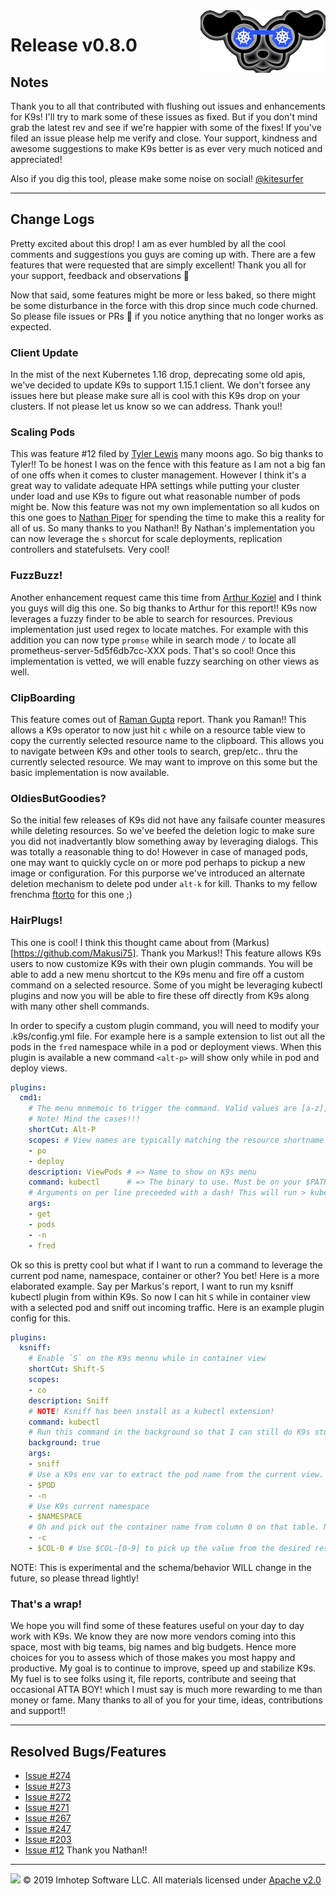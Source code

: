 <img src="https://raw.githubusercontent.com/derailed/k9s/master/assets/k9s_small.png" align="right" width="200" height="auto"/>

# Release v0.8.0

## Notes

Thank you to all that contributed with flushing out issues and enhancements for K9s! I'll try to mark some of these issues as fixed. But if you don't mind grab the latest rev and see if we're happier with some of the fixes! If you've filed an issue please help me verify and close. Your support, kindness and awesome suggestions to make K9s better is as ever very much noticed and appreciated!

Also if you dig this tool, please make some noise on social! [@kitesurfer](https://twitter.com/kitesurfer)

---

## Change Logs

Pretty excited about this drop! I am as ever humbled by all the cool comments and suggestions you guys are coming up with.
There are a few features that were requested that are simply excellent! Thank you all for your support, feedback and observations 👏

Now that said, some features might be more or less baked, so there might be some disturbance in the force with this drop since much code churned. So please file issues or PRs 🥰 if you notice anything that no longer works as expected.

### Client Update

In the mist of the next Kubernetes 1.16 drop, deprecating some old apis, we've decided to update K9s to support 1.15.1 client. We don't forsee any issues here but please make sure all is cool with this K9s drop on your clusters. If not please let us know so we can address. Thank you!!

### Scaling Pods

This was feature #12 filed by [Tyler Lewis](https://github.com/alairock) many moons ago. So big thanks to Tyler!! To be honest I was on the fence with this feature as I am not a big fan of one offs when it comes to cluster management. However I think it's a great way to validate adequate HPA settings while putting your cluster under load and use K9s to figure out what reasonable number of pods might be. Now this feature was not my own implementation so all kudos on this one goes to [Nathan Piper](https://github.com/nathanpiper) for spending the time to make this a reality for all of us. So many thanks to you Nathan!!
By Nathan's implementation you can now leverage the `s` shorcut for scale deployments, replication controllers and statefulsets. Very cool!

### FuzzBuzz!

Another enhancement request came this time from [Arthur Koziel](https://github.com/arthurk) and I think you guys will dig this one. So big thanks to Arthur for this report!! K9s now leverages a fuzzy finder to be able to search for resources. Previous implementation just used regex to locate matches. For example with this addition you can now type `promse` while in search mode `/` to locate all prometheus-server-5d5f6db7cc-XXX pods. That's so cool! Once this implementation is vetted, we will enable fuzzy searching on other views as well.

### ClipBoarding

This feature comes out of [Raman Gupta](https://github.com/rocketraman) report. Thank you Raman!! This allows a K9s operator to now just hit `c` while on a resource table view to copy the currently selected resource name to the clipboard. This allows you to navigate between K9s and other tools to search, grep/etc.. thru the currently selected resource. We may want to improve on this some but the basic implementation is now available.

### OldiesButGoodies?

So the initial few releases of K9s did not have any failsafe counter measures while deleting resources. So we've beefed the deletion logic to make sure you did not inadvertantly blow something away by leveraging
dialogs. This was totally a reasonable thing to do! However in case of managed pods, one may want to quickly cycle on or more pod perhaps to pickup a new image or configuration. For this purporse we've introduced an alternate deletion mechanism to delete pod under `alt-k` for kill. Thanks to my fellow frenchma [ftorto](https://github.com/ftorto) for this one ;)

### HairPlugs!

This one is cool! I think this thought came about from (Markus)[https://github.com/Makusi75]. Thank you Markus!! This feature allows K9s users to now customize K9s with their own plugin commands. You will be able to add a new menu shortcut to the K9s menu and fire off a custom command on a selected resource. Some of you might be leveraging kubectl plugins and now you will be able to fire these off directly from K9s along with many other shell commands.

In order to specify a custom plugin command, you will need to modify your .k9s/config.yml file. For example here is a sample extension to list out all the pods in the `fred` namespace while in a pod or deployment views. When this plugin is available a new command `<alt-p>` will show only while in pod and deploy views.

```yaml
plugins:
  cmd1:
    # The menu mnmemoic to trigger the command. Valid values are [a-z], Shift-[A-Z], Crtl-[A-Z] or Alt-[A-Z]
    # Note! Mind the cases!!!
    shortCut: Alt-P
    scopes: # View names are typically matching the resource shortname ie po for pod, deploy for deployment, svc for service etc... If no shortname is available use the resource name.
    - po
    - deploy
    description: ViewPods # => Name to show on K9s menu
    command: kubectl      # => The binary to use. Must be on your $PATH.
    # Arguments on per line preceeded with a dash! This will run > kubectl get pods -n fred
    args:
    - get
    - pods
    - -n
    - fred
```

Ok so this is pretty cool but what if I want to run a command to leverage the current pod name, namespace, container or other? You bet! Here is a more elaborated example. Say per Markus's report, I want to run my ksniff kubectl plugin from within K9s. So now I can hit `S` while in container view with a selected pod and sniff out incoming traffic. Here is an example plugin config for this.

```yaml
plugins:
  ksniff:
    # Enable `S` on the K9s mennu while in container view
    shortCut: Shift-S
    scopes:
    - co
    description: Sniff
    # NOTE! Ksniff has been install as a kubectl extension!
    command: kubectl
    # Run this command in the background so that I can still do K9s stuff...
    background: true
    args:
    - sniff
    # Use a K9s env var to extract the pod name from the current view.
    - $POD
    - -n
    # Use K9s current namespace
    - $NAMESPACE
    # Oh and pick out the container name from column 0 on that table. Noace!!
    - -c
    - $COL-0 # Use $COL-[0-9] to pick up the value from the desired resource table column.
```

NOTE: This is experimental and the schema/behavior WILL change in the future, so please thread lightly!

### That's a wrap!

We hope you will find some of these features useful on your day to day work with K9s. We know they are now more vendors coming into this space, most with big teams, big names and big budgets. Hence more choices for you to assess which of those makes you most happy and productive. My goal is to continue to improve, speed up and stabilize K9s. My fuel is to see folks using it, file reports, contribute and seeing that occasional ATTA BOY! which I must say is much more rewarding to me than money or fame. Many thanks to all of you for your time, ideas, contributions and support!!

---

## Resolved Bugs/Features

+ [Issue #274](https://github.com/derailed/k9s/issues/274)
+ [Issue #273](https://github.com/derailed/k9s/issues/273)
+ [Issue #272](https://github.com/derailed/k9s/issues/272)
+ [Issue #271](https://github.com/derailed/k9s/issues/271)
+ [Issue #267](https://github.com/derailed/k9s/issues/267)
+ [Issue #247](https://github.com/derailed/k9s/issues/247)
+ [Issue #203](https://github.com/derailed/k9s/issues/203)
+ [Issue #12](https://github.com/derailed/k9s/issues/12) Thank you Nathan!!

---

<img src="https://raw.githubusercontent.com/derailed/k9s/master/assets/imhotep_logo.png" width="32" height="auto"/> © 2019 Imhotep Software LLC. All materials licensed under [Apache v2.0](http://www.apache.org/licenses/LICENSE-2.0)
